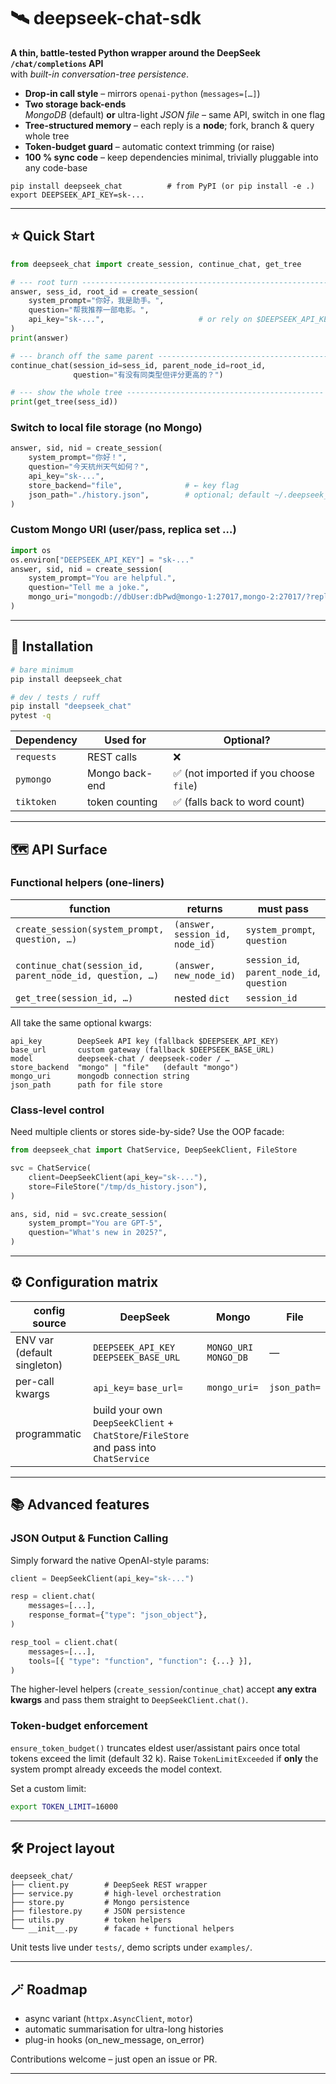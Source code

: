 # 🛰️ deepseek-chat-sdk

**A thin, battle-tested Python wrapper around the DeepSeek `/chat/completions` API**  
with *built-in conversation-tree persistence*.

- **Drop-in call style** – mirrors `openai-python` (`messages=[…]`)  
- **Two storage back-ends**    
  *MongoDB* (default) **or** ultra-light *JSON file* – same API, switch in one flag  
- **Tree-structured memory** – each reply is a **node**; fork, branch & query whole tree  
- **Token-budget guard** – automatic context trimming (or raise)  
- **100 % sync code** – keep dependencies minimal, trivially pluggable into any code-base  

```text
pip install deepseek_chat          # from PyPI (or pip install -e .)
export DEEPSEEK_API_KEY=sk-...
````

---

## ⭐ Quick Start

```python
from deepseek_chat import create_session, continue_chat, get_tree

# --- root turn --------------------------------------------------------
answer, sess_id, root_id = create_session(
    system_prompt="你好，我是助手。",
    question="帮我推荐一部电影。",
    api_key="sk-...",                     # or rely on $DEEPSEEK_API_KEY
)
print(answer)

# --- branch off the same parent --------------------------------------
continue_chat(session_id=sess_id, parent_node_id=root_id,
              question="有没有同类型但评分更高的？")

# --- show the whole tree --------------------------------------------
print(get_tree(sess_id))
```

### Switch to local file storage (no Mongo)

```python
answer, sid, nid = create_session(
    system_prompt="你好！",
    question="今天杭州天气如何？",
    api_key="sk-...",
    store_backend="file",              # ← key flag
    json_path="./history.json",        # optional; default ~/.deepseek_chat/history.json
)
```

### Custom Mongo URI (user/pass, replica set …)

```python
import os
os.environ["DEEPSEEK_API_KEY"] = "sk-..."
answer, sid, nid = create_session(
    system_prompt="You are helpful.",
    question="Tell me a joke.",
    mongo_uri="mongodb://dbUser:dbPwd@mongo-1:27017,mongo-2:27017/?replicaSet=rs0",
)
```

---

## 🔧 Installation

```bash
# bare minimum
pip install deepseek_chat

# dev / tests / ruff
pip install "deepseek_chat"
pytest -q
```

| Dependency | Used for       | Optional?                             |
| ---------- | -------------- | ------------------------------------- |
| `requests` | REST calls     | ❌                                     |
| `pymongo`  | Mongo back-end | ✅ (not imported if you choose `file`) |
| `tiktoken` | token counting | ✅ (falls back to word count)          |

---

## 🗺️ API Surface

### Functional helpers (one-liners)

| function                                                 | returns                         | must pass                                  |
| -------------------------------------------------------- | ------------------------------- | ------------------------------------------ |
| `create_session(system_prompt, question, …)`             | `(answer, session_id, node_id)` | `system_prompt`, `question`                |
| `continue_chat(session_id, parent_node_id, question, …)` | `(answer, new_node_id)`         | `session_id`, `parent_node_id`, `question` |
| `get_tree(session_id, …)`                                | nested `dict`                   | `session_id`                               |

All take the same optional kwargs:

```text
api_key        DeepSeek API key (fallback $DEEPSEEK_API_KEY)
base_url       custom gateway (fallback $DEEPSEEK_BASE_URL)
model          deepseek-chat / deepseek-coder / …
store_backend  "mongo" | "file"   (default "mongo")
mongo_uri      mongodb connection string
json_path      path for file store
```

### Class-level control

Need multiple clients or stores side-by-side? Use the OOP facade:

```python
from deepseek_chat import ChatService, DeepSeekClient, FileStore

svc = ChatService(
    client=DeepSeekClient(api_key="sk-..."),
    store=FileStore("/tmp/ds_history.json"),
)

ans, sid, nid = svc.create_session(
    system_prompt="You are GPT-5",
    question="What's new in 2025?",
)
```

---

## ⚙️ Configuration matrix

| config source               | DeepSeek                                                                              | Mongo                  | File         |
| --------------------------- | ------------------------------------------------------------------------------------- | ---------------------- | ------------ |
| ENV var (default singleton) | `DEEPSEEK_API_KEY` `DEEPSEEK_BASE_URL`                                                | `MONGO_URI` `MONGO_DB` | —            |
| per-call kwargs             | `api_key=` `base_url=`                                                                | `mongo_uri=`           | `json_path=` |
| programmatic                | build your own `DeepSeekClient` + `ChatStore`/`FileStore` and pass into `ChatService` |                        |              |

---

## 📚 Advanced features

### JSON Output & Function Calling

Simply forward the native OpenAI-style params:

```python
client = DeepSeekClient(api_key="sk-...")

resp = client.chat(
    messages=[...],
    response_format={"type": "json_object"},
)

resp_tool = client.chat(
    messages=[...],
    tools=[{ "type": "function", "function": {...} }],
)
```

The higher-level helpers (`create_session`/`continue_chat`) accept **any extra
kwargs** and pass them straight to `DeepSeekClient.chat()`.

### Token-budget enforcement

`ensure_token_budget()` truncates eldest user/assistant pairs once total tokens
exceed the limit (default 32 k). Raise `TokenLimitExceeded` if **only** the
system prompt already exceeds the model context.

Set a custom limit:

```bash
export TOKEN_LIMIT=16000
```

---

## 🛠️ Project layout

```
deepseek_chat/
├── client.py        # DeepSeek REST wrapper
├── service.py       # high-level orchestration
├── store.py         # Mongo persistence
├── filestore.py     # JSON persistence
├── utils.py         # token helpers
└── __init__.py      # facade + functional helpers
```

Unit tests live under `tests/`, demo scripts under `examples/`.

---

## 🪄 Roadmap

* async variant (`httpx.AsyncClient`, `motor`)
* automatic summarisation for ultra-long histories
* plug-in hooks (on\_new\_message, on\_error)

Contributions welcome – just open an issue or PR.

---



